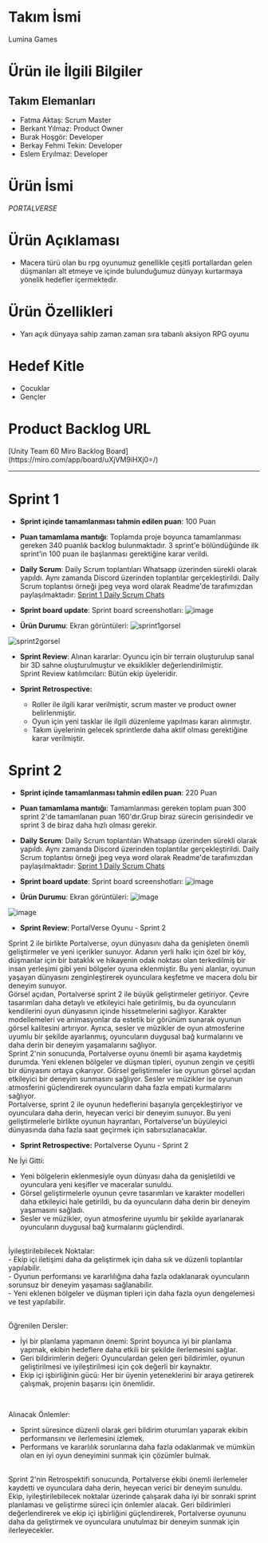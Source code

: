 <h1>Takım İsmi</h1>
<p>Lumina Games</p>

<h1>Ürün ile İlgili Bilgiler</h1>
<h2>Takım Elemanları</h2>
<ul>
  <li> Fatma Aktaş: Scrum Master </li>
  <li> Berkant Yılmaz: Product Owner </li>
  <li> Burak Hoşgör: Developer </li>
  <li> Berkay Fehmi Tekin: Developer </li>
  <li> Eslem Eryılmaz: Developer </li>
</ul>

<h1>Ürün İsmi</h1>
<i>PORTALVERSE</i>
<h1>Ürün Açıklaması</h1>
<ul>
  <li>Macera türü olan bu rpg oyunumuz genellikle çeşitli portallardan gelen düşmanları alt etmeye ve içinde bulunduğumuz dünyayı kurtarmaya yönelik hedefler içermektedir.</li>
</ul>
<h1>Ürün Özellikleri</h1>
<ul>
  <li>Yarı açık dünyaya sahip zaman zaman sıra tabanlı aksiyon RPG oyunu</li>
</ul>
<h1>Hedef Kitle</h1>
<ul>
  <li>Çocuklar</li>
  <li>Gençler</li>
</ul>
<h1>Product Backlog URL</h1>
[Unity Team 60 Miro Backlog Board](https://miro.com/app/board/uXjVM9iHXj0=/)



---

# Sprint 1

- **Sprint içinde tamamlanması tahmin edilen puan**: 100 Puan


- **Puan tamamlama mantığı**: Toplamda proje boyunca tamamlanması gereken 340 puanlık backlog bulunmaktadır. 3 sprint'e bölündüğünde ilk sprint'in 100 puan ile başlanması gerektiğine karar verildi.


- **Daily Scrum**: Daily Scrum toplantıları Whatsapp üzerinden sürekli olarak yapıldı. Aynı zamanda Discord üzerinden toplantılar gerçekleştirildi. Daily Scrum toplantısı örneği jpeg veya word olarak Readme'de tarafımızdan paylaşılmaktadır: [Sprint 1 Daily Scrum Chats](https://github.com/fatmaaktas/U60bootcamp/tree/main/Sprint1_Documents)

- **Sprint board update**: Sprint board screenshotları: 
![image](https://github.com/fatmaaktas/U60bootcamp/assets/49655751/c4d93fff-e58e-4f36-9bad-2481f3642109)

- **Ürün Durumu**: Ekran görüntüleri:
![sprint1gorsel](https://github.com/fatmaaktas/U60bootcamp/assets/49655751/94434aa4-32df-411f-a265-4eaf56c84d28)


![sprint2gorsel](https://github.com/fatmaaktas/U60bootcamp/assets/49655751/ea11d901-cd98-41a2-a733-8d119f043aa1)



- **Sprint Review**: 
Alınan kararlar: Oyuncu için bir terrain oluşturulup sanal bir 3D sahne oluşturulmuştur ve eksiklikler değerlendirilmiştir. <br>
Sprint Review katılımcıları: Bütün ekip üyeleridir.

- **Sprint Retrospective:**
  - Roller ile ilgili karar verilmiştir, scrum master ve product owner belirlenmiştir.
  - Oyun için yeni tasklar ile ilgili düzenleme yapılması kararı alınmıştır.
  - Takım üyelerinin gelecek sprintlerde daha aktif olması gerektiğine karar verilmiştir.













# Sprint 2

- **Sprint içinde tamamlanması tahmin edilen puan**: 220 Puan


- **Puan tamamlama mantığı**: Tamamlanması gereken toplam puan 300 sprint 2'de tamamlanan puan 160'dır.Grup biraz sürecin gerisindedir ve sprint 3 de biraz daha hızlı olması gerekir.


- **Daily Scrum**: Daily Scrum toplantıları Whatsapp üzerinden sürekli olarak yapıldı. Aynı zamanda Discord üzerinden toplantılar gerçekleştirildi. Daily Scrum toplantısı örneği jpeg veya word olarak Readme'de tarafımızdan paylaşılmaktadır: [Sprint 1 Daily Scrum Chats](https://github.com/fatmaaktas/U60bootcamp/tree/main/Sprint1_Documents)

- **Sprint board update**: Sprint board screenshotları:
 ![image](https://github.com/fatmaaktas/U60bootcamp/assets/49655751/01e71824-326b-43c5-b371-2695d155a761)



- **Ürün Durumu**: Ekran görüntüleri:
![image](https://github.com/fatmaaktas/U60bootcamp/assets/49655751/e2abef8e-75b3-4094-b1e0-1122ae7b68f5)

![image](https://github.com/fatmaaktas/U60bootcamp/assets/49655751/4026f446-fe9f-49a5-80ba-966e38e7219d)







- **Sprint Review**: PortalVerse Oyunu - Sprint 2

Sprint 2 ile birlikte Portalverse, oyun dünyasını daha da genişleten önemli geliştirmeler ve yeni içerikler sunuyor. Adanın yerli halkı için özel bir köy, düşmanlar için bir bataklık ve hikayenin odak noktası olan terkedilmiş bir insan yerleşimi gibi yeni bölgeler oyuna eklenmiştir. Bu yeni alanlar, oyunun yaşayan dünyasını zenginleştirerek oyunculara keşfetme ve macera dolu bir deneyim sunuyor.
<br>
Görsel açıdan, Portalverse sprint 2 ile büyük geliştirmeler getiriyor. Çevre tasarımları daha detaylı ve etkileyici hale getirilmiş, bu da oyuncuların kendilerini oyun dünyasının içinde hissetmelerini sağlıyor. Karakter modellemeleri ve animasyonlar da estetik bir görünüm sunarak oyunun görsel kalitesini artırıyor. Ayrıca, sesler ve müzikler de oyun atmosferine uyumlu bir şekilde ayarlanmış, oyuncuların duygusal bağ kurmalarını ve daha derin bir deneyim yaşamalarını sağlıyor.
<br>
Sprint 2'nin sonucunda, Portalverse oyunu önemli bir aşama kaydetmiş durumda. Yeni eklenen bölgeler ve düşman tipleri, oyunun zengin ve çeşitli bir dünyasını ortaya çıkarıyor. Görsel geliştirmeler ise oyunun görsel açıdan etkileyici bir deneyim sunmasını sağlıyor. Sesler ve müzikler ise oyunun atmosferini güçlendirerek oyuncuların daha fazla empati kurmalarını sağlıyor.
<br>
Portalverse, sprint 2 ile oyunun hedeflerini başarıyla gerçekleştiriyor ve oyunculara daha derin, heyecan verici bir deneyim sunuyor. Bu yeni geliştirmelerle birlikte oyunun hayranları, Portalverse'un büyüleyici dünyasında daha fazla saat geçirmek için sabırsızlanacaklar.




- **Sprint Retrospective:** Portalverse Oyunu - Sprint 2

Ne İyi Gitti: <br>
- Yeni bölgelerin eklenmesiyle oyun dünyası daha da genişletildi ve oyunculara yeni keşifler ve maceralar sunuldu. <br>
- Görsel geliştirmelerle oyunun çevre tasarımları ve karakter modelleri daha etkileyici hale getirildi, bu da oyuncuların daha derin bir deneyim yaşamasını sağladı.<br>
- Sesler ve müzikler, oyun atmosferine uyumlu bir şekilde ayarlanarak oyuncuların duygusal bağ kurmalarını güçlendirdi.<br>

<br>
İyileştirilebilecek Noktalar: <br>
- Ekip içi iletişimi daha da geliştirmek için daha sık ve düzenli toplantılar yapılabilir.<br>
- Oyunun performansı ve kararlılığına daha fazla odaklanarak oyuncuların sorunsuz bir deneyim yaşaması sağlanabilir.<br>
- Yeni eklenen bölgeler ve düşman tipleri için daha fazla oyun dengelemesi ve test yapılabilir.<br>
<br>

Öğrenilen Dersler: <br>
- İyi bir planlama yapmanın önemi: Sprint boyunca iyi bir planlama yapmak, ekibin hedeflere daha etkili bir şekilde ilerlemesini sağlar. <br>
- Geri bildirimlerin değeri: Oyunculardan gelen geri bildirimler, oyunun geliştirilmesi ve iyileştirilmesi için çok değerli bir kaynaktır. <br>
- Ekip içi işbirliğinin gücü: Her bir üyenin yeteneklerini bir araya getirerek çalışmak, projenin başarısı için önemlidir. <br>
<br>

Alınacak Önlemler: <br>
- Sprint süresince düzenli olarak geri bildirim oturumları yaparak ekibin performansını ve ilerlemesini izlemek. <br>
- Performans ve kararlılık sorunlarına daha fazla odaklanmak ve mümkün olan en iyi oyun deneyimini sunmak için çözümler bulmak. <br>

<br>
Sprint 2'nin Retrospektifi sonucunda, Portalverse ekibi önemli ilerlemeler kaydetti ve oyunculara daha derin, heyecan verici bir deneyim sunuldu. Ekip, iyileştirilebilecek noktalar üzerinde çalışarak daha iyi bir sonraki sprint planlaması ve geliştirme süreci için önlemler alacak. Geri bildirimleri değerlendirerek ve ekip içi işbirliğini güçlendirerek, Portalverse oyununu daha da geliştirmek ve oyunculara unutulmaz bir deneyim sunmak için ilerleyecekler.
